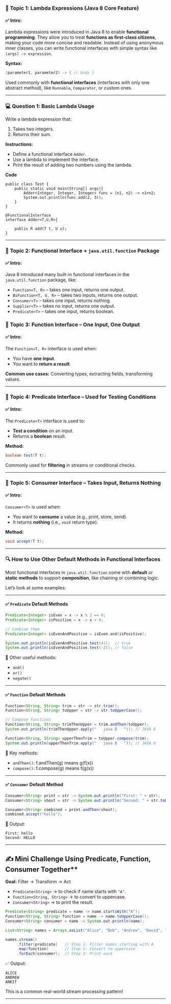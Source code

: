 ### 🧠 **Topic 1: Lambda Expressions (Java 8 Core Feature)**

#### ✅ **Intro:**

Lambda expressions were introduced in Java 8 to enable **functional programming**. They allow you to treat **functions as first-class citizens**, making your code more concise and readable. Instead of using anonymous inner classes, you can write functional interfaces with simple syntax like `(args) -> expression`.

**Syntax:**

```java
(parameter1, parameter2) -> { // body }
```

Used commonly with **functional interfaces** (interfaces with only one abstract method), like `Runnable`, `Comparator`, or custom ones.

---

### 💻 **Question 1: Basic Lambda Usage**

Write a lambda expression that:

1. Takes two integers.
2. Returns their sum.

**Instructions:**

* Define a functional interface `Adder`.
* Use a lambda to implement the interface.
* Print the result of adding two numbers using the lambda.

**Code**
```
public class Test {
    public static void main(String[] args){
        Adder<Integer, Integer, Integer> func = (n1, n2) -> n1+n2;
        System.out.println(func.add(2, 3));
    }
}

@FunctionalInterface
interface Adder<T,U,R>{

    public R add(T t, U u);
}
```

---

### 🧠 **Topic 2: Functional Interface + `java.util.function` Package**

#### ✅ **Intro:**

Java 8 introduced many built-in functional interfaces in the `java.util.function` package, like:

* `Function<T, R>` – takes one input, returns one output.
* `BiFunction<T, U, R>` – takes two inputs, returns one output.
* `Consumer<T>` – takes one input, returns nothing.
* `Supplier<T>` – takes no input, returns one output.
* `Predicate<T>` – takes one input, returns boolean.

### 🧠 **Topic 3: Function Interface – One Input, One Output**

#### ✅ **Intro:**

The `Function<T, R>` interface is used when:

* You have **one input**.
* You want to **return a result**.

**Common use cases:** Converting types, extracting fields, transforming values.

---

### 🧠 **Topic 4: Predicate Interface – Used for Testing Conditions**

#### ✅ **Intro:**

The `Predicate<T>` interface is used to:

* **Test a condition** on an input.
* Returns a **boolean** result.

**Method:**

```java
boolean test(T t);
```

Commonly used for **filtering** in streams or conditional checks.

---

### 🧠 **Topic 5: Consumer Interface – Takes Input, Returns Nothing**

#### ✅ **Intro:**

`Consumer<T>` is used when:

* You want to **consume** a value (e.g., print, store, send).
* It returns **nothing** (i.e., `void` return type).

**Method:**

```java
void accept(T t);
```

---

### 🔍 **How to Use Other Default Methods in Functional Interfaces**

Most functional interfaces in `java.util.function` come with **default** or **static methods** to support **composition**, like chaining or combining logic.

Let’s look at some examples:

---

#### ✅ `Predicate` Default Methods

```java
Predicate<Integer> isEven = x -> x % 2 == 0;
Predicate<Integer> isPositive = x -> x > 0;

// Combine them
Predicate<Integer> isEvenAndPositive = isEven.and(isPositive);

System.out.println(isEvenAndPositive.test(4));  // true
System.out.println(isEvenAndPositive.test(-2)); // false
```

📌 Other useful methods:

* `and()`
* `or()`
* `negate()`

---

#### ✅ `Function` Default Methods

```java
Function<String, String> trim = str -> str.trim();
Function<String, String> toUpper = str -> str.toUpperCase();

// Compose functions
Function<String, String> trimThenUpper = trim.andThen(toUpper);
System.out.println(trimThenUpper.apply("   java 8   ")); // JAVA 8

Function<String, String> upperThenTrim = toUpper.compose(trim);
System.out.println(upperThenTrim.apply("   java 8   ")); // JAVA 8
```

📌 Key methods:

* `andThen()`: f.andThen(g) means g(f(x))
* `compose()`: f.compose(g) means f(g(x))

---

#### ✅ `Consumer` Default Method

```java
Consumer<String> print = str -> System.out.println("First: " + str);
Consumer<String> shout = str -> System.out.println("Second: " + str.toUpperCase());

Consumer<String> combined = print.andThen(shout);
combined.accept("hello");
```

🧠 Output:

```
First: hello
Second: HELLO
```
---

## ✍️ Mini Challenge Using Predicate, Function, Consumer Together**

**Goal:** Filter → Transform → Act

* `Predicate<String>` → to check if name starts with `"A"`.
* `Function<String, String>` → to convert to uppercase.
* `Consumer<String>` → to print the result.

```java
Predicate<String> predicate = name -> name.startsWith("A");
Function<String, String> function = name -> name.toUpperCase();
Consumer<String> consumer = name -> System.out.println(name);

List<String> names = Arrays.asList("Alice", "Bob", "Andrew", "David", "Ankit");

names.stream()
     .filter(predicate)   // Step 1: Filter names starting with A
     .map(function)       // Step 2: Convert to uppercase
     .forEach(consumer);  // Step 3: Print each
```

✅ Output:

```
ALICE
ANDREW
ANKIT
```

This is a common real-world stream processing pattern!

---

